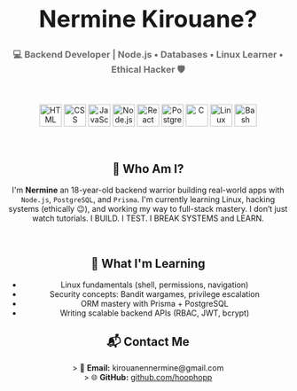 <!-- PROFILE HEADER -->
<h1 align="center" style="font-size: 3em;"> Nermine Kirouane? </h1>
<h3 align="center" style="color: #6e6e6e;">
  💻 Backend Developer | Node.js • Databases • Linux Learner • Ethical Hacker 🛡️
</h3>

<br />

<!-- TECH STACK ICONS -->
<p align="center">
  <!-- HTML -->
  <img src="https://cdn.jsdelivr.net/gh/devicons/devicon/icons/html5/html5-original.svg" height="40" alt="HTML" />
  
  <!-- CSS -->
  <img src="https://cdn.jsdelivr.net/gh/devicons/devicon/icons/css3/css3-original.svg" height="40" alt="CSS" />
  
  <!-- JavaScript -->
  <img src="https://cdn.jsdelivr.net/gh/devicons/devicon/icons/javascript/javascript-original.svg" height="40" alt="JavaScript" />

  <!-- Node.js -->
  <img src="https://cdn.jsdelivr.net/gh/devicons/devicon/icons/nodejs/nodejs-original.svg" height="40" alt="Node.js" />

  <!-- React -->
  <img src="https://cdn.jsdelivr.net/gh/devicons/devicon/icons/react/react-original.svg" height="40" alt="React" />


  <!-- PostgreSQL -->
  <img src="https://cdn.jsdelivr.net/gh/devicons/devicon/icons/postgresql/postgresql-original.svg" height="40" alt="PostgreSQL" />

  <!-- C Language -->
  <img src="https://cdn.jsdelivr.net/gh/devicons/devicon/icons/c/c-original.svg" height="40" alt="C" />

  <!-- Linux -->
  <img src="https://cdn.jsdelivr.net/gh/devicons/devicon/icons/linux/linux-original.svg" height="40" alt="Linux" />

  <!-- Bash / CLI / .env -->
  <img src="https://cdn.jsdelivr.net/gh/devicons/devicon/icons/bash/bash-original.svg" height="40" alt="Bash" />

</p>

<br />

<!-- ABOUT ME -->
<h2 align="center">📌 Who Am I?</h2>

<p align="center">
  I'm <strong>Nermine</strong>  an 18-year-old backend warrior building real-world apps with <code>Node.js</code>, <code>PostgreSQL</code>, and <code>Prisma</code>.  
  I'm currently learning Linux, hacking systems (ethically 😉), and working my way to full-stack mastery.  
  I don’t just watch tutorials. I BUILD. I TEST. I BREAK SYSTEMS and LEARN.
</p>

<br />

<!-- CURRENT FOCUS -->
<h2 align="center">🧠 What I'm Learning</h2>

<ul align="center">
  <li>Linux fundamentals (shell, permissions, navigation)</li>
  <li>Security concepts: Bandit wargames, privilege escalation</li>
  <li>ORM mastery with Prisma + PostgreSQL</li>
  <li>Writing scalable backend APIs (RBAC, JWT, bcrypt)</li>
</ul>


<!-- CONTACT -->
<h2 align="center">📬 Contact Me</h2>

<p align="center">
  > 💌 <strong>Email:</strong> kirouanennermine@gmail.com  
  <br />
  > 🌐 <strong>GitHub:</strong> <a href="https://github.com/hoophopp" target="_blank">github.com/hoophopp</a>
</p>

<!---
hoophopp/hoophopp is a ✨ special ✨ repository because its `README.md` (this file) appears on your GitHub profile.
You can click the Preview link to take a look at your changes.
--->
